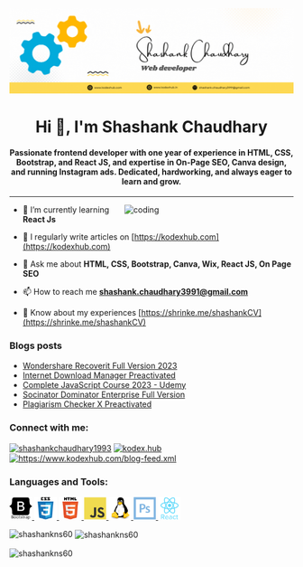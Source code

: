 ![logo](https://github.com/shashankns60/shashankns60/blob/main/White%20Yellow%20Clean%20Minimalist%20LinkedIn%20Banner.gif)
<h1 align="center">Hi 👋, I'm Shashank Chaudhary</h1>
<h4 align="center">Passionate frontend developer with one year of experience in HTML, CSS, Bootstrap, and React JS, and expertise in On-Page SEO, Canva design, and running Instagram ads. Dedicated, hardworking, and always eager to learn and grow.</h3>
<hr>
<img align="right" alt="coding" width="300px" src="https://www.aagnia.com/wp-content/uploads/2021/12/39998-web-development.gif">

- 🌱 I’m currently learning **React Js**

- 📝 I regularly write articles on [https://kodexhub.com](https://kodexhub.com)

- 💬 Ask me about **HTML, CSS, Bootstrap, Canva, Wix, React JS, On Page SEO**

- 📫 How to reach me **shashank.chaudhary3991@gmail.com**

- 📄 Know about my experiences [https://shrinke.me/shashankCV](https://shrinke.me/shashankCV)

### Blogs posts
<!-- BLOG-POST-LIST:START -->
- [Wondershare Recoverit Full Version 2023](https://www.kodexhub.com/post/wondershare-recoverit-full-version-2023)
- [Internet Download Manager Preactivated](https://www.kodexhub.com/post/internet-download-manager-preactivated)
- [Complete JavaScript Course 2023 - Udemy](https://www.kodexhub.com/post/complete-javascript-course-2023-udemy)
- [Socinator Dominator Enterprise Full Version](https://www.kodexhub.com/post/socinator-dominator-enterprise-full-version)
- [Plagiarism Checker X Preactivated](https://www.kodexhub.com/post/plagiarism-checker-x-preactivated)
<!-- BLOG-POST-LIST:END -->

<h3 align="left">Connect with me:</h3>
<p align="left">
<a href="https://linkedin.com/in/shashankchaudhary1993" target="blank"><img align="center" src="https://raw.githubusercontent.com/rahuldkjain/github-profile-readme-generator/master/src/images/icons/Social/linked-in-alt.svg" alt="shashankchaudhary1993" height="30" width="40" /></a>
<a href="https://instagram.com/kodex.hub" target="blank"><img align="center" src="https://raw.githubusercontent.com/rahuldkjain/github-profile-readme-generator/master/src/images/icons/Social/instagram.svg" alt="kodex.hub" height="30" width="40" /></a>
<a href="/https://www.kodexhub.com/blog-feed.xml" target="blank"><img align="center" src="https://raw.githubusercontent.com/rahuldkjain/github-profile-readme-generator/master/src/images/icons/Social/rss.svg" alt="https://www.kodexhub.com/blog-feed.xml" height="30" width="40" /></a>
</p>

<h3 align="left">Languages and Tools:</h3>
<p align="left"> <a href="https://getbootstrap.com" target="_blank" rel="noreferrer"> <img src="https://raw.githubusercontent.com/devicons/devicon/master/icons/bootstrap/bootstrap-plain-wordmark.svg" alt="bootstrap" width="40" height="40"/> </a> <a href="https://www.w3schools.com/css/" target="_blank" rel="noreferrer"> <img src="https://raw.githubusercontent.com/devicons/devicon/master/icons/css3/css3-original-wordmark.svg" alt="css3" width="40" height="40"/> </a> <a href="https://www.w3.org/html/" target="_blank" rel="noreferrer"> <img src="https://raw.githubusercontent.com/devicons/devicon/master/icons/html5/html5-original-wordmark.svg" alt="html5" width="40" height="40"/> </a> <a href="https://developer.mozilla.org/en-US/docs/Web/JavaScript" target="_blank" rel="noreferrer"> <img src="https://raw.githubusercontent.com/devicons/devicon/master/icons/javascript/javascript-original.svg" alt="javascript" width="40" height="40"/> </a> <a href="https://www.linux.org/" target="_blank" rel="noreferrer"> <img src="https://raw.githubusercontent.com/devicons/devicon/master/icons/linux/linux-original.svg" alt="linux" width="40" height="40"/> </a> <a href="https://www.photoshop.com/en" target="_blank" rel="noreferrer"> <img src="https://raw.githubusercontent.com/devicons/devicon/master/icons/photoshop/photoshop-line.svg" alt="photoshop" width="40" height="40"/> </a> <a href="https://reactjs.org/" target="_blank" rel="noreferrer"> <img src="https://raw.githubusercontent.com/devicons/devicon/master/icons/react/react-original-wordmark.svg" alt="react" width="40" height="40"/> </a> </p>

<p><img align="left" src="https://github-readme-stats.vercel.app/api/top-langs?username=shashankns60&show_icons=true&locale=en&layout=compact" alt="shashankns60" /></p>

<p>&nbsp;<img align="center" src="https://github-readme-stats.vercel.app/api?username=shashankns60&show_icons=true&locale=en" alt="shashankns60" /></p>

<p><img align="center" src="https://github-readme-streak-stats.herokuapp.com/?user=shashankns60&" alt="shashankns60" /></p>
